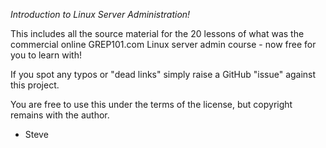 
*Introduction to Linux Server Administration!*

This includes all the source material for the 20 lessons of what was the commercial online GREP101.com Linux server admin course - now free for you to learn with!

If you spot any typos or "dead links" simply raise a GitHub "issue" against this project.

You are free to use this under the terms of the license, but copyright remains with the author.
  
 - Steve
